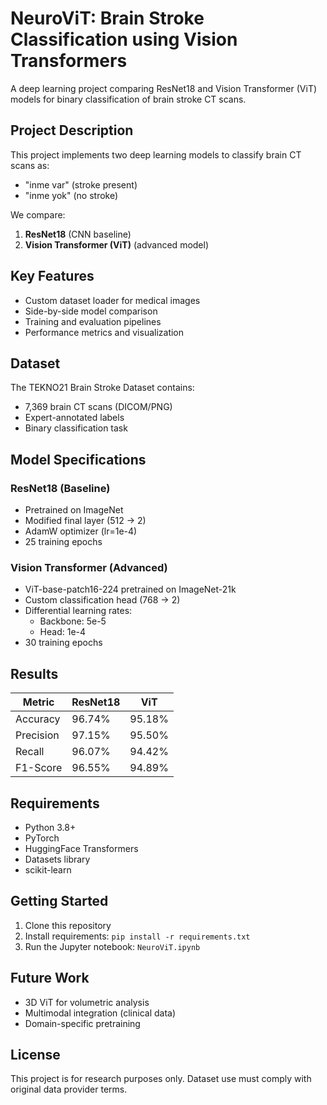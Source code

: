 # NeuroViT: Brain Stroke Classification using Vision Transformers

A deep learning project comparing ResNet18 and Vision Transformer (ViT) models for binary classification of brain stroke CT scans.

## Project Description

This project implements two deep learning models to classify brain CT scans as:
- "inme var" (stroke present)
- "inme yok" (no stroke)

We compare:
1. **ResNet18** (CNN baseline)
2. **Vision Transformer (ViT)** (advanced model)

## Key Features

- Custom dataset loader for medical images
- Side-by-side model comparison
- Training and evaluation pipelines
- Performance metrics and visualization

## Dataset

The TEKNO21 Brain Stroke Dataset contains:
- 7,369 brain CT scans (DICOM/PNG)
- Expert-annotated labels
- Binary classification task

## Model Specifications

### ResNet18 (Baseline)
- Pretrained on ImageNet
- Modified final layer (512 → 2)
- AdamW optimizer (lr=1e-4)
- 25 training epochs

### Vision Transformer (Advanced)
- ViT-base-patch16-224 pretrained on ImageNet-21k
- Custom classification head (768 → 2)
- Differential learning rates:
  - Backbone: 5e-5
  - Head: 1e-4
- 30 training epochs

## Results

| Metric          | ResNet18 | ViT     |
|-----------------|---------|---------|
| Accuracy        | 96.74%  | 95.18%  |
| Precision       | 97.15%  | 95.50%  |
| Recall          | 96.07%  | 94.42%  |
| F1-Score        | 96.55%  | 94.89%  |

## Requirements

- Python 3.8+
- PyTorch
- HuggingFace Transformers
- Datasets library
- scikit-learn

## Getting Started

1. Clone this repository
2. Install requirements: `pip install -r requirements.txt`
3. Run the Jupyter notebook: `NeuroViT.ipynb`

## Future Work

- 3D ViT for volumetric analysis
- Multimodal integration (clinical data)
- Domain-specific pretraining

## License

This project is for research purposes only. Dataset use must comply with original data provider terms.
